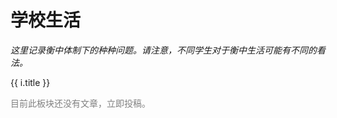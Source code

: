 # 学校生活

*这里记录衡中体制下的种种问题。请注意，不同学生对于衡中生活可能有不同的看法。*

<div v-for="i in $article()">
    <p>
        <router-link :to="i.path">{{ i.title }}</router-link>
    </p>
</div>

<p style="color:grey" v-if="$article().length === 0">目前此板块还没有文章，立即<router-link to="../contribute">投稿</router-link>。</p>